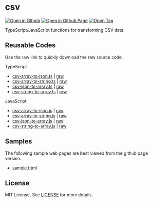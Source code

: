 # csv

[![Open in Github](https://img.shields.io/badge/Open_in_GitHub-6e5494)](https://github.com/JamesRobertHugginsNgo/csv)
[![Open in Github Page](https://img.shields.io/badge/Open_in_GitHub%20Page-4078c0)](https://jamesroberthugginsngo.github.io/csv/)
[![Open Tag](https://img.shields.io/badge/Open_Tag-1.0.1-6cc644)](https://github.com/JamesRobertHugginsNgo/csv/tree/1.0.1)

TypeScript/JavaScript functions for transforming CSV data.

## Reusable Codes

Use the raw link to quickly download the raw source code.

TypeScript

- [csv-array-to-json.ts](./src/csv-array-to-json.ts) \| [raw](./src/csv-array-to-json.ts?raw=1)
- [csv-array-to-string.ts](./src/csv-array-to-string.ts) \| [raw](./src/csv-array-to-string.ts?raw=1)
- [csv-json-to-array.ts](./src/csv-json-to-array.ts) \| [raw](./src/csv-json-to-array.ts?raw=1)
- [csv-string-to-array.ts](./src/csv-string-to-array.ts) \| [raw](./src/csv-string-to-array.ts?raw=1)

JavaScript

- [csv-array-to-json.js](./dist/csv-array-to-json.js) \| [raw](./dist/csv-array-to-json.js?raw=1)
- [csv-array-to-string.js](./dist/csv-array-to-string.js) \| [raw](./dist/csv-array-to-string.js?raw=1)
- [csv-json-to-array.js](./dist/csv-json-to-array.js) \| [raw](./dist/csv-json-to-array.js?raw=1)
- [csv-string-to-array.js](./dist/csv-string-to-array.js) \| [raw](./dist/csv-string-to-array.js?raw=1)

## Samples

The following sample web pages are best viewed from the github page version.

- [sample.html](./sample/sample.html)

## License

MIT License. See [LICENSE](LICENSE) for more details.

